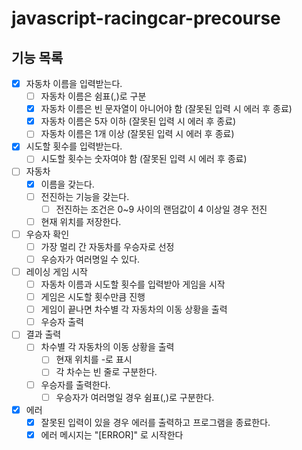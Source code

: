 # javascript-racingcar-precourse

## 기능 목록

- [x] 자동차 이름을 입력받는다.
  - [ ] 자동차 이름은 쉼표(,)로 구분
  - [x] 자동차 이름은 빈 문자열이 아니어야 함 (잘못된 입력 시 에러 후 종료)
  - [x] 자동차 이름은 5자 이하 (잘못된 입력 시 에러 후 종료)
  - [ ] 자동차 이름은 1개 이상 (잘못된 입력 시 에러 후 종료)
- [x] 시도할 횟수를 입력받는다.
  - [ ] 시도할 횟수는 숫자여야 함 (잘못된 입력 시 에러 후 종료)
- [ ] 자동차
  - [x] 이름을 갖는다.
  - [ ] 전진하는 기능을 갖는다.
    - [ ] 전진하는 조건은 0~9 사이의 랜덤값이 4 이상일 경우 전진
  - [ ] 현재 위치를 저장한다.
- [ ] 우승자 확인
  - [ ] 가장 멀리 간 자동차를 우승자로 선정
  - [ ] 우승자가 여러명일 수 있다.
- [ ] 레이싱 게임 시작
  - [ ] 자동차 이름과 시도할 횟수를 입력받아 게임을 시작
  - [ ] 게임은 시도할 횟수만큼 진행
  - [ ] 게임이 끝나면 차수별 각 자동차의 이동 상황을 출력
  - [ ] 우승자 출력
- [ ] 결과 출력
  - [ ] 차수별 각 자동차의 이동 상황을 출력
    - [ ] 현재 위치를 -로 표시
    - [ ] 각 차수는 빈 줄로 구분한다.
  - [ ] 우승자를 출력한다.
    - [ ] 우승자가 여러명일 경우 쉼표(,)로 구분한다.
- [x] 에러
  - [x] 잘못된 입력이 있을 경우 에러를 출력하고 프로그램을 종료한다.
  - [x] 에러 메시지는 "[ERROR]" 로 시작한다
